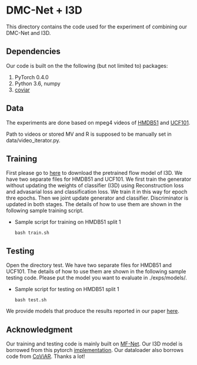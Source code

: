 # DMC-Net + I3D


This directory contains the code used for the experiment of combining our DMC-Net and I3D.


## Dependencies
Our code is built on the the following (but not limited to) packages:
1. PyTorch 0.4.0
2. Python 3.6, numpy
3. [coviar](https://github.com/chaoyuaw/pytorch-coviar/blob/master/GETTING_STARTED.md)

## Data
The experiments are done based on mpeg4 videos of [HMDB51](http://serre-lab.clps.brown.edu/resource/hmdb-a-large-human-motion-database/) and [UCF101](https://www.crcv.ucf.edu/data/UCF101.php). 

Path to videos or stored MV and R is supposed to be manually set in data/video_iterator.py.

## Training
First please go to [here](https://github.com/hassony2/kinetics_i3d_pytorch) to download the pretrained flow model of I3D.
We have two separate files for HMDB51 and UCF101. We first train the generator without updating the weights of classifier (I3D) using Reconstruction loss and advasarial loss and classification loss. We train it in this way for epoch thre epochs. Then we joint update generator and classifier. Discriminator is updated in both stages.
The details of how to use them are shown in the following sample training script.
- Sample script for training on HMDB51 split 1
  ```
  bash train.sh
  ```
## Testing
Open the directory test. We have two separate files for HMDB51 and UCF101. The details of how to use them are shown in the following sample testing code. Please put the model you want to evaluate in ./exps/models/.
- Sample script for testing on HMDB51 split 1
  ```
  bash test.sh
  ```
We provide models that produce the results reported in our paper [here]().

## Acknowledgment
Our training and testing code is mainly built on [MF-Net](https://github.com/cypw/PyTorch-MFNet). Our I3D model is borrowed from  this pytorch [implementation](https://github.com/hassony2/kinetics_i3d_pytorch). Our dataloader also borrows code from [CoViAR](https://github.com/chaoyuaw/pytorch-coviar). Thanks a lot!





